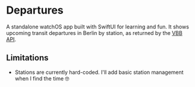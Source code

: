 # Departures

A standalone watchOS app built with SwiftUI for learning and fun. It shows upcoming transit departures in Berlin by station, as returned by the [VBB API](https://3.vbb.transport.rest/docs).

## Limitations

- Stations are currently hard-coded. I'll add basic station management when I find the time :nerd_face:
